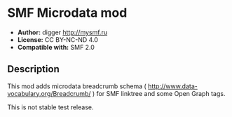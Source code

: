 # SMF Microdata mod
* **Author:** digger http://mysmf.ru
* **License:** CC BY-NC-ND 4.0
* **Compatible with:** SMF 2.0

## Description
This mod adds microdata breadcrumb schema ( http://www.data-vocabulary.org/Breadcrumb/ ) for SMF linktree and some Open Graph tags.

This is not stable test release.